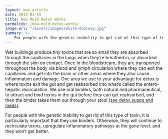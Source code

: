 ```yaml
---
layout: wwo_article
date: 2012-01-15
title: How Mold Detox Works
permalink: /how-mold-detox-works/
image-url: "/assets/images/white-doorway.jpg"
summary: >-
    For people with the genetic inability to get rid of this type of toxin, it is particularly important that they use binders. Otherwise, they will continue to recirculate toxins, upregulate inflammatory pathways at the gene level, and they won’t get better.
---
```


Wet buildings produce tiny toxins that are so small they are absorbed through the capillaries in the lungs when they’re breathed in, or absorbed through the skin on contact. Once in the bloodstream, they are transported throughout the body via blood and lymph circulation where they can exit the capillaries and get into the brain or other areas where they also cause inflammation and damage. One area we use to your advantage for detox is where toxins exit the gut and get reabsorbed into what’s called the entero-hepatic recirculation. We use oral binders, both natural and pharmaceutical, to attract and bind toxins in the gut before they can get reabsorbed, and then the binder takes them out through your stool [(see detox supps and meds)](/detox-supps-and-meds). 

For people with the genetic inability to get rid of this type of toxin, it is particularly important that they use binders. Otherwise, they will continue to recirculate toxins, upregulate inflammatory pathways at the gene level, and they won’t get better.
